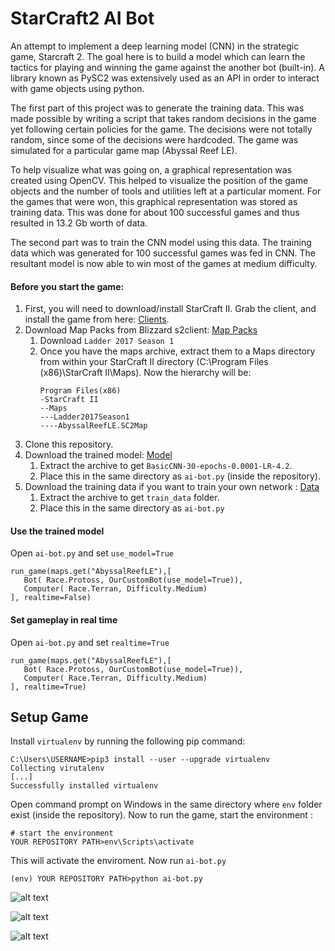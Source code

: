 # StarCraft2 AI Bot

An attempt to implement a deep learning model (CNN) in the strategic game, Starcraft 2. The goal here is to build a model which can learn the tactics for playing and winning the game against the another bot (built-in). A library known as PySC2 was extensively used as an API in order to interact with game objects using python.

The first part of this project was to generate the training data. This was made possible by writing a script that takes random decisions in the game yet following certain policies for the game. The decisions were not totally random, since some of the decisions were hardcoded. The game was simulated for a particular game map (Abyssal Reef LE).

To help visualize what was going on, a graphical representation was created using OpenCV. This helped to visualize the position of the game objects and the number of tools and utilities left at a particular moment. For the games that were won, this graphical representation was stored as training data. This was done for about 100 successful games and thus resulted in 13.2 Gb worth of data. 

The second part was to train the CNN model using this data. The training data which was generated for 100 successful games was fed in CNN. The resultant model is now able to win most of the games at medium difficulty.

#### Before you start the game:
 1. First, you will need to download/install StarCraft II. Grab the client, and install the game from here: [Clients](https://us.battle.net/account/download/).
 1. Download Map Packs from Blizzard s2client: [Map Packs](https://github.com/Blizzard/s2client-proto#map-packs)
    1. Download ```Ladder 2017 Season 1```
    1. Once you have the maps archive, extract them to a Maps directory from within your StarCraft II directory (C:\Program Files (x86)\StarCraft II\Maps). Now the hierarchy will be:  
        ```
        Program Files(x86)
        -StarCraft II
        --Maps
        ---Ladder2017Season1
        ----AbyssalReefLE.SC2Map
        ```
 1. Clone this repository.
 1. Download the trained model: [Model](https://drive.google.com/open?id=1t_3Jn2YH8JxcXH2asQA11skVr6rm9xFt)
    1. Extract the archive to get ```BasicCNN-30-epochs-0.0001-LR-4.2```.
    1. Place this in the same directory as ```ai-bot.py``` (inside the repository).
 1. Download the training data if you want to train your own network : [Data](https://drive.google.com/open?id=1rIkBJbLvlWS4aw7RA0vaivK6TMzrmE8J)
    1. Extract the archive to get ```train_data``` folder.
    1. Place this in the same directory as ```ai-bot.py``` 
 
 #### Use the trained model
 
 Open ```ai-bot.py``` and set ```use_model=True```
 ```
 run_game(maps.get("AbyssalReefLE"),[
    Bot( Race.Protoss, OurCustomBot(use_model=True)),
    Computer( Race.Terran, Difficulty.Medium)
], realtime=False)
 ```
 
#### Set gameplay in real time

Open ```ai-bot.py``` and set ```realtime=True```
 ```
 run_game(maps.get("AbyssalReefLE"),[
    Bot( Race.Protoss, OurCustomBot(use_model=True)),
    Computer( Race.Terran, Difficulty.Medium)
], realtime=True)
 ```

## Setup Game

Install ```virtualenv``` by running the following pip command:
```
C:\Users\USERNAME>pip3 install --user --upgrade virtualenv
Collecting virutalenv
[...]
Successfully installed virtualenv
```
Open command prompt on Windows in the same directory where  ```env``` folder exist (inside the repository). Now to run the game, start the environment :
```
# start the environment
YOUR REPOSITORY PATH>env\Scripts\activate
```
This will activate the enviroment. Now run ```ai-bot.py```
```
(env) YOUR REPOSITORY PATH>python ai-bot.py
```
![alt text](https://github.com/jaynilpatel/starcraft2/blob/master/train_data/snap_1.png)

![alt text](https://github.com/jaynilpatel/starcraft2/blob/master/train_data/snap_2.png)

![alt text](https://github.com/jaynilpatel/starcraft2/blob/master/train_data/snap_3.png)
